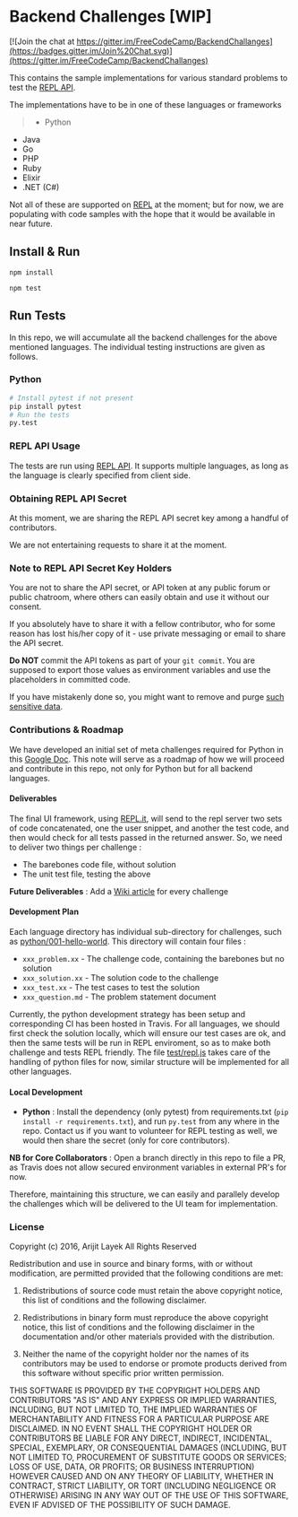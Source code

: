 # Backend Challenges [WIP]

[![Join the chat at https://gitter.im/FreeCodeCamp/BackendChallanges](https://badges.gitter.im/Join%20Chat.svg)](https://gitter.im/FreeCodeCamp/BackendChallanges)

This contains the sample implementations for various standard problems to test the [REPL API](https://repl.it/api).

The implementations have to be in one of these languages or frameworks
>- Python
- Java
- Go
- PHP
- Ruby
- Elixir
- .NET (C#)

Not all of these are supported on [REPL](https://repl.it/) at the moment; but for now, we are populating with code samples with the hope that it would be available in near future.

## Install & Run

```
npm install

npm test
```

## Run Tests

In this repo, we will accumulate all the backend challenges for the above mentioned languages. The individual testing instructions are given as follows.

### Python

```python
# Install pytest if not present
pip install pytest
# Run the tests
py.test
```

### REPL API Usage

The tests are run using [REPL API](https://repl.it/api/). It supports multiple languages, as long as the language is clearly specified from client side.

### Obtaining REPL API Secret

At this moment, we are sharing the REPL API secret key among a handful of contributors.

We are not entertaining requests to share it at the moment.

### Note to REPL API Secret Key Holders

You are not to share the API secret, or API token at any public forum or public chatroom, where others can easily obtain and use it without our consent.

If you absolutely have to share it with a fellow contributor, who for some reason has lost his/her copy of it - use private messaging or email to share the API secret.

**Do NOT** commit the API tokens as part of your `git commit`. You are supposed to export those values as environment variables and use the placeholders in committed code.

If you have mistakenly done so, you might want to remove and purge [such sensitive data](https://help.github.com/articles/remove-sensitive-data/).

### Contributions & Roadmap

We have developed an initial set of meta challenges required for Python in this [Google Doc](https://docs.google.com/document/d/1lNi2bKms52uMtvwxn3znnspz08UUwuSTMYXKDyiUd_k/edit). This note will serve as a roadmap of how we will proceed and contribute in this repo, not only for Python but for all backend languages.

#### Deliverables

The final UI framework, using [REPL.it](https://repl.it), will send to the repl server two sets of code concatenated, one the user snippet, and another the test code, and then would check for all tests passed in the returned answer. So, we need to deliver two things per challenge :

* The barebones code file, without solution
* The unit test file, testing the above

**Future Deliverables** : Add a [Wiki article](https://github.com/FreeCodeCamp/wiki) for every challenge

#### Development Plan

Each language directory has individual sub-directory for challenges, such as [python/001-hello-world](https://github.com/alayek/backend-challenges/tree/staging/python/001_hello_world). This directory will contain four files :

- `xxx_problem.xx` - The challenge code, containing the barebones but no solution
- `xxx_solution.xx` - The solution code to the challenge
- `xxx_test.xx` - The test cases to test the solution
- `xxx_question.md` - The problem statement document

Currently, the python development strategy has been setup and corresponding CI has been hosted in Travis. For all languages, we should first check the solution locally, which will ensure our test cases are ok, and then the same tests will be run in REPL enviroment, so as to make both challenge and tests REPL friendly. The file [test/repl.js](test/repl.js) takes care of the handling of python files for now, similar structure will be implemented for all other languages.

#### Local Development

- **Python** : Install the dependency (only pytest) from requirements.txt (`pip install -r requirements.txt`), and run `py.test` from any where in the repo. Contact us if you want to volunteer for REPL testing as well, we would then share the secret (only for core contributors).

**NB for Core Collaborators** : Open a branch directly in this repo to file a PR, as Travis does not allow secured
environment variables in external PR's for now.

Therefore, maintaining this structure, we can easily and parallely develop the challenges which will be delivered to the UI team for implementation.

### License

Copyright (c) 2016, Arijit Layek All Rights Reserved

Redistribution and use in source and binary forms, with or without modification, are permitted provided that the following conditions are met:

1. Redistributions of source code must retain the above copyright notice, this list of conditions and the following disclaimer.

2. Redistributions in binary form must reproduce the above copyright notice, this list of conditions and the following disclaimer in the documentation and/or other materials provided with the distribution.

3. Neither the name of the copyright holder nor the names of its contributors may be used to endorse or promote products derived from this software without specific prior written permission.

THIS SOFTWARE IS PROVIDED BY THE COPYRIGHT HOLDERS AND CONTRIBUTORS "AS IS" AND ANY EXPRESS OR IMPLIED WARRANTIES, INCLUDING, BUT NOT LIMITED TO, THE IMPLIED WARRANTIES OF MERCHANTABILITY AND FITNESS FOR A PARTICULAR PURPOSE ARE DISCLAIMED. IN NO EVENT SHALL THE COPYRIGHT HOLDER OR CONTRIBUTORS BE LIABLE FOR ANY DIRECT, INDIRECT, INCIDENTAL, SPECIAL, EXEMPLARY, OR CONSEQUENTIAL DAMAGES (INCLUDING, BUT NOT LIMITED TO, PROCUREMENT OF SUBSTITUTE GOODS OR SERVICES; LOSS OF USE, DATA, OR PROFITS; OR BUSINESS INTERRUPTION) HOWEVER CAUSED AND ON ANY THEORY OF LIABILITY, WHETHER IN CONTRACT, STRICT LIABILITY, OR TORT (INCLUDING NEGLIGENCE OR OTHERWISE) ARISING IN ANY WAY OUT OF THE USE OF THIS SOFTWARE, EVEN IF ADVISED OF THE POSSIBILITY OF SUCH DAMAGE.
